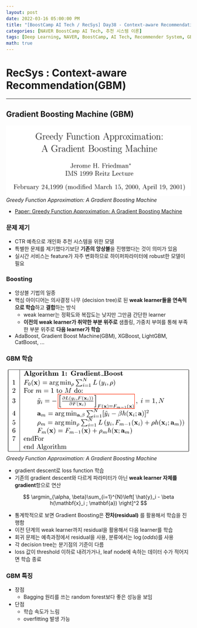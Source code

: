 ```yaml
---
layout: post
date: 2022-03-16 05:00:00 PM
title: "[BoostCamp AI Tech / RecSys] Day38 - Context-aware Recommendation(GBM)"
categories: [NAVER BoostCamp AI Tech, 추천 시스템 이론]
tags: [Deep Learning, NAVER, BoostCamp, AI Tech, Recommender System, GBM, Ensemble]
math: true
---
```

# RecSys : Context-aware Recommendation(GBM)

---

## Gradient Boosting Machine (GBM)

![](/image/boostcamp/recsys/deep/gbm.png)*Greedy Function Approximation: A Gradient Boosting Machine*

- [Paper: Greedy Function Approximation: A Gradient Boosting Machine](https://jerryfriedman.su.domains/ftp/trebst.pdf)

### 문제 제기

- CTR 예측으로 개인화 추천 시스템을 위한 모델
- 특별한 문제를 제기했다기보단 **기존의 앙상블**을 진행했다는 것이 의미가 있음
- 실시간 서비스는 feature가 자주 변화하므로 하이퍼파라미터에 robust한 모델이 필요

### Boosting

- 앙상블 기법의 일종
- 핵심 아이디어는 의사결정 나무 (decision tree)로 된 **weak learner들을 연속적으로 학습**하고 **결합**하는 방식
  - weak learner는 정확도와 복잡도는 낮지만 그만큼 간단한 learner
  - **이전의 weak learner가 취약한 부분 위주로** 샘플링, 가중치 부여를 통해 부족한 부분 위주로 **다음 learner가 학습**
- AdaBoost, Gradient Boost Machine(GBM), XGBoost, LightGBM, CatBoost, ...

### GBM 학습

![](/image/boostcamp/recsys/deep/gbm2.png)*Greedy Function Approximation: A Gradient Boosting Machine*

- gradient descent로 loss function 학습
- 기존의 gradient descent와 다르게 파라미터가 아닌 **weak learner 자체를 gradient**항으로 연산

$$
\argmin_{\alpha, \beta}\sum_{i=1}^{N}\left[ \hat{y}_i - \beta h(\mathbf{x}_i ; \mathbf{a}) \right]^2
$$

- 통계학적으로 보면 Gradient Boosting은 **잔차(residual)** 를 활용해서 학습을 진행함
- 이전 단계의 weak learner까지 residual을 활용해서 다음 learner를 학습
- 회귀 문제는 예측과정에서 residual을 사용, 분류에서는 $\log(odds)$를 사용
- 각 decision tree는 분기점의 기준이 다름
- loss 값이 threshold 이하로 내려가거나, leaf node에 속하는 데이터 수가 적어지면 학습 종료

### GBM 특징

- 장점
  - Bagging 원리를 쓰는 random forest보다 좋은 성능을 보임
- 단점
  - 학습 속도가 느림
  - overfitting 발생 가능